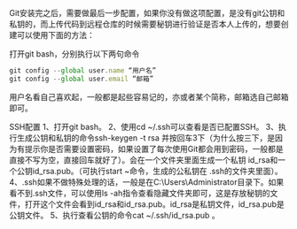 Git安装完之后，需要做最后一步配置，如果你没有做这项配置，是没有git公钥和私钥的，而上传代码到远程仓库的时候需要秘钥进行验证是否本人上传的，想要创建可以使用下面的方法：

打开git bash，分别执行以下两句命令
```js
git config --global user.name “用户名”
git config --global user.email “邮箱”

```

用户名看自己喜欢起，一般都是起些容易记的，亦或者某个简称，邮箱选自己邮箱即可。

SSH配置
1、打开git bash。
2、使用cd ~/.ssh可以查看是否已配置SSH。
3、执行生成公钥和私钥的命令ssh-keygen -t rsa 并按回车3下（为什么按三下，是因为有提示你是否需要设置密码，如果设置了每次使用Git都会用到密码，一般都是直接不写为空，直接回车就好了）。会在一个文件夹里面生成一个私钥 id_rsa和一个公钥id_rsa.pub。（可执行start ~命令，生成的公私钥在 .ssh的文件夹里面）。
4、.ssh如果不做特殊处理的话，一般是在C:\Users\Administrator目录下。如果看不到.ssh文件，可以使用ls -ah指令查看隐藏文件夹即可，这是存放秘钥的文件，打开这个文件会看到id_rsa和id_rsa.pub。id_rsa是私钥文件，id_rsa.pub是公钥文件。
5、执行查看公钥的命令cat ~/.ssh/id_rsa.pub 。

